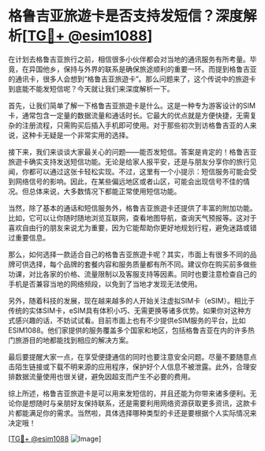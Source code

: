# 格鲁吉亚旅遊卡是否支持发短信？深度解析[[TG💪+ @esim1088](https://t.me/s/esim1088)]

在计划去格鲁吉亚旅行之前，相信很多小伙伴都会对当地的通讯服务有所考量。毕竟，在异国他乡，保持与外界的联系是确保旅途顺利的重要一环。而提到格鲁吉亚的通讯卡，很多人会想到“格鲁吉亚旅遊卡”。那么问题来了，这个传说中的旅遊卡到底能不能发短信呢？今天就让我们来深度解析一下。

首先，让我们简单了解一下格鲁吉亚旅遊卡是什么。这是一种专为游客设计的SIM卡，通常包含一定量的数据流量和通话时长。它最大的优点就是方便快捷，无需复杂的注册流程，只需购买后插入手机即可使用。对于那些初次到访格鲁吉亚的人来说，这种卡无疑是一个非常实用的选择。

接下来，我们来谈谈大家最关心的问题——能否发短信。答案是肯定的！格鲁吉亚旅遊卡确实支持发送短信功能。无论是给家人报平安，还是与朋友分享你的旅行见闻，你都可以通过这张卡轻松实现。不过，这里有一个小提示：短信服务可能会受到网络信号的影响。因此，在某些偏远地区或者山区，可能会出现信号不佳的情况。但总体来说，大多数情况下都能正常使用短信功能。

当然，除了基本的通话和短信服务外，格鲁吉亚旅遊卡还提供了丰富的附加功能。比如，它可以让你随时随地浏览互联网，查看地图导航，查询天气预报等。这对于喜欢自由行的朋友来说尤为重要，因为它能帮助你更好地规划行程，避免迷路或错过重要信息。

那么，如何选择一款适合自己的格鲁吉亚旅遊卡呢？其实，市面上有很多不同的品牌可供选择，每个品牌的套餐内容和服务质量都有所不同。建议你在购买前多做些功课，对比各家的价格、流量限制以及客服支持等因素。同时也要注意检查自己的手机是否兼容当地的网络频段，以免到了当地才发现无法使用。

另外，随着科技的发展，现在越来越多的人开始关注虚拟SIM卡（eSIM）。相比于传统的实体SIM卡，eSIM具有体积小巧、无需更换等诸多优势。如果你对这种方式感兴趣的话，不妨试试看。目前市面上也有不少提供eSIM服务的平台，比如ESIM1088。他们家提供的服务覆盖多个国家和地区，包括格鲁吉亚在内的许多热门旅游目的地都能找到相应的解决方案。

最后要提醒大家一点，在享受便捷通信的同时也要注意安全问题。尽量不要随意点击陌生链接或下载不明来源的应用程序，保护好个人信息不被泄露。此外，合理安排数据流量使用也很关键，避免因超支而产生不必要的费用。

综上所述，格鲁吉亚旅遊卡是可以用来发短信的，并且还能为你带来诸多便利。无论你是想随时与亲朋好友保持联系，还是需要利用网络资源获取更多资讯，这款卡片都能满足你的需求。当然啦，具体选择哪种类型的卡还是要根据个人实际情况来决定哦！

[[TG💪+ @esim1088](https://t.me/s/esim1088) ![Image](https://i.postimg.cc/4NQfJmqS/Snipaste-2025-05-13-00-14-12.png)]